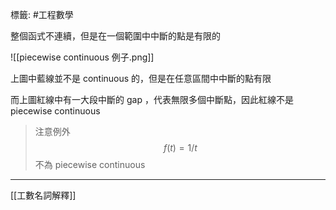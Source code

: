 標籤: #工程數學 

整個函式不連續，但是在一個範圍中中斷的點是有限的

![[piecewise continuous 例子.png]]

上圖中藍線並不是 continuous 的，但是在任意區間中中斷的點有限

而上圖紅線中有一大段中斷的 gap ，代表無限多個中斷點，因此紅線不是 piecewise continuous

> 注意例外
> $$f(t) = 1/t$$
> 不為 piecewise continuous

---

[[工數名詞解釋]]